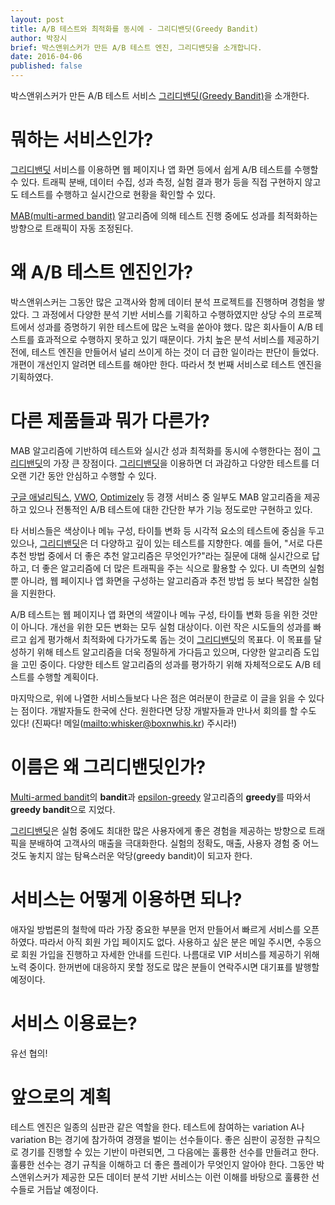 ```yaml
---
layout: post
title: A/B 테스트와 최적화를 동시에 - 그리디밴딧(Greedy Bandit)
author: 박장시
brief: 박스앤위스커가 만든 A/B 테스트 엔진, 그리디밴딧을 소개합니다.
date: 2016-04-06
published: false
---
```


박스앤위스커가 만든 A/B 테스트 서비스 [그리디밴딧(Greedy Bandit)](https://greedybandit.com/)을 소개한다.

#  뭐하는 서비스인가?

[그리디밴딧](https://greedybandit.com/) 서비스를 이용하면 웹 페이지나 앱 화면 등에서 쉽게 A/B 테스트를 수행할 수 있다.
트래픽 분배, 데이터 수집, 성과 측정, 실험 결과 평가 등을 직접 구현하지 않고도 테스트를 수행하고 실시간으로 현황을 확인할 수 있다.

[MAB(multi-armed bandit)](https://en.wikipedia.org/wiki/Multi-armed_bandit) 알고리즘에 의해 테스트 진행 중에도 성과를 최적화하는 방향으로 트래픽이 자동 조정된다.

# 왜 A/B 테스트 엔진인가?

박스앤위스커는 그동안 많은 고객사와 함께 데이터 분석 프로젝트를 진행하며 경험을 쌓았다.
그 과정에서 다양한 분석 기반 서비스를 기획하고 수행하였지만 상당 수의 프로젝트에서 성과를 증명하기 위한 테스트에 많은 노력을 쏟아야 했다.
많은 회사들이 A/B 테스트를 효과적으로 수행하지 못하고 있기 때문이다.
가치 높은 분석 서비스를 제공하기 전에, 테스트 엔진을 만들어서 널리 쓰이게 하는 것이 더 급한 일이라는 판단이 들었다.
개편이 개선인지 알려면 테스트를 해야만 한다.
따라서 첫 번째 서비스로 테스트 엔진을 기획하였다.

# 다른 제품들과 뭐가 다른가?

MAB 알고리즘에 기반하여 테스트와 실시간 성과 최적화를 동시에 수행한다는 점이 [그리디밴딧](https://greedybandit.com/)의 가장 큰 장점이다.
[그리디밴딧](https://greedybandit.com/)을 이용하면 더 과감하고 다양한 테스트를 더 오랜 기간 동안 안심하고 수행할 수 있다.

[구글 애널리틱스](https://www.google.com/analytics), [VWO](https://vwo.com/), [Optimizely](https://www.optimizely.com/) 등 경쟁 서비스 중 일부도 MAB 알고리즘을 제공하고 있으나 전통적인 A/B 테스트에 대한 간단한 부가 기능 정도로만 구현하고 있다.

타 서비스들은 색상이나 메뉴 구성, 타이틀 변화 등 시각적 요소의 테스트에 중심을 두고 있으나, [그리디밴딧](https://greedybandit.com/)은 더 다양하고 깊이 있는 테스트를 지향한다.
예를 들어, "서로 다른 추천 방법 중에서 더 좋은 추천 알고리즘은 무엇인가?"라는 질문에 대해 실시간으로 답하고, 더 좋은 알고리즘에 더 많은 트래픽을 주는 식으로 활용할 수 있다.
UI 측면의 실험 뿐 아니라, 웹 페이지나 앱 화면을 구성하는 알고리즘과 추전 방법 등 보다 복잡한 실험을 지원한다.

A/B 테스트는 웹 페이지나 앱 화면의 색깔이나 메뉴 구성, 타이틀 변화 등을 위한 것만이 아니다.
개선을 위한 모든 변화는 모두 실험 대상이다.
이런 작은 시도들의 성과를 빠르고 쉽게 평가해서 최적화에 다가가도록 돕는 것이 [그리디밴딧](https://greedybandit.com/)의 목표다.
이 목표를 달성하기 위해 테스트 알고리즘을 더욱 정밀하게 가다듬고 있으며, 다양한 알고리즘 도입을 고민 중이다.
다양한 테스트 알고리즘의 성과를 평가하기 위해 자체적으로도 A/B 테스트를 수행할 계획이다.

마지막으로, 위에 나열한 서비스들보다 나은 점은 여러분이 한글로 이 글을 읽을 수 있다는 점이다.
개발자들도 한국에 산다.
원한다면 당장 개발자들과 만나서 회의를 할 수도 있다! (진짜다! 메일(<mailto:whisker@boxnwhis.kr>) 주시라!)

# 이름은 왜 그리디밴딧인가?

[Multi-armed bandit](https://en.wikipedia.org/wiki/Multi-armed_bandit)의 **bandit**과 [epsilon-greedy](https://en.wikipedia.org/wiki/Multi-armed_bandit#Semi-uniform_strategies) 알고리즘의 **greedy**를 따와서 **greedy bandit**으로 지었다.

[그리디밴딧](https://greedybandit.com/)은 실험 중에도 최대한 많은 사용자에게 좋은 경험을 제공하는 방향으로 트래픽을 분배하여 고객사의 매출을 극대화한다.
실험의 정확도, 매출, 사용자 경험 중 어느 것도 놓치지 않는 탐욕스러운 악당(greedy bandit)이 되고자 한다.

# 서비스는 어떻게 이용하면 되나?

애자일 방법론의 철학에 따라 가장 중요한 부분을 먼저 만들어서 빠르게 서비스를 오픈하였다.
따라서 아직 회원 가입 페이지도 없다.
사용하고 싶은 분은 메일 주시면, 수동으로 회원 가입을 진행하고 자세한 안내를 드린다.
나름대로 VIP 서비스를 제공하기 위해 노력 중이다.
한꺼번에 대응하지 못할 정도로 많은 분들이 연락주시면 대기표를 발행할 예정이다.

# 서비스 이용료는?

유선 협의!

# 앞으로의 계획

테스트 엔진은 일종의 심판관 같은 역할을 한다.
테스트에 참여하는 variation A나 variation B는 경기에 참가하여 경쟁을 벌이는 선수들이다.
좋은 심판이 공정한 규칙으로 경기를 진행할 수 있는 기반이 마련되면, 그 다음에는 훌륭한 선수를 만들려고 한다.
훌륭한 선수는 경기 규칙을 이해하고 더 좋은 플레이가 무엇인지 알아야 한다.
그동안 박스앤위스커가 제공한 모든 데이터 분석 기반 서비스는 이런 이해를 바탕으로 훌륭한 선수들로 거듭날 예정이다.
